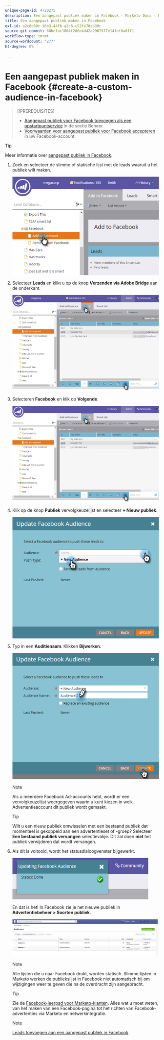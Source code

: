 ```yaml
---
unique-page-id: 4720275
description: Een aangepast publiek maken in Facebook - Marketo Docs - Productdocumentatie
title: Een aangepast publiek maken in Facebook
exl-id: a2c8d89c-16b3-44f6-a2c6-c52fe78ab39c
source-git-commit: 68befac1804f2d6e4d42a2967577e14fef8a6ff1
workflow-type: tm+mt
source-wordcount: '277'
ht-degree: 0%

---
```


# Een aangepast publiek maken in Facebook {#create-a-custom-audience-in-facebook}

>[!PREREQUISITES]
>
>* [Aangepast publiek voor Facebook toevoegen als een opstartpuntservice](/help/marketo/product-docs/demand-generation/ad-network-integrations/add-facebook-custom-audiences-as-a-launchpoint-service.md) in de sectie Beheer.
>* [Voorwaarden voor aangepast publiek voor Facebook accepteren](https://www.facebook.com/ads/manage/customaudiences/tos.php) in uw Facebook-account.
>


>[!TIP]
>
>Meer informatie over [aangepast publiek in Facebook](https://www.facebook.com/help/341425252616329).

1. Zoek en selecteer de slimme of statische lijst met de leads waaruit u het publiek wilt maken.

   ![](assets/create-a-custom-audience-in-facebook-1.png)

1. Selecteer **Leads** en klikt u op de knop **Verzenden via Adobe Bridge** aan de onderkant.

   ![](assets/create-a-custom-audience-in-facebook-2.png)

1. Selecteren **Facebook** en klik op **Volgende**.

   ![](assets/create-a-custom-audience-in-facebook-3.png)

1. Klik op de knop **Publiek** vervolgkeuzelijst en selecteer **+ Nieuw publiek**.

   ![](assets/create-a-custom-audience-in-facebook-4.png)

1. Typ in een **Auditienaam**. Klikken **Bijwerken**.

   ![](assets/create-a-custom-audience-in-facebook-5.png)

   >[!NOTE]
   >
   >Als u meerdere Facebook Ad-accounts hebt, wordt er een vervolgkeuzelijst weergegeven waarin u kunt kiezen in welk Advertentieaccount dit publiek wordt gemaakt.

   >[!TIP]
   >
   >Wilt u een nieuw publiek omwisselen met een bestaand publiek dat momenteel is gekoppeld aan een advertentieset of -groep? Selecteer **Een bestaand publiek vervangen** selectievakje. Dit zal doen **niet** het publiek verwijderen dat wordt vervangen.

1. Als dit is voltooid, wordt het statusdialoogvenster bijgewerkt.

   ![](assets/create-a-custom-audience-in-facebook-6.png)

   En dat is het! In Facebook zie je het nieuwe publiek in **Advertentiebeheer > Soorten publiek**.

   ![](assets/create-a-custom-audience-in-facebook-7.png)

   >[!NOTE]
   >
   >Alle lijsten die u naar Facebook drukt, worden statisch. Slimme lijsten in Marketo werken de publiekslijst in Facebook niet automatisch bij om wijzigingen weer te geven die na de overdracht zijn aangebracht.

   >[!TIP]
   >
   >Zie de [Facebook-leerpad voor Marketo-klanten](https://facebook.exceedlms.com/student/enrollments/create_enrollment_from_token/BF9TqSaCvM73PP4ScjhCm4fi). Alles wat u moet weten, van het maken van een Facebook-pagina tot het richten van Facebook-advertenties via Marketo en netwerkintegratie.

   >[!NOTE]
   >
   >[Leads toevoegen aan een aangepast publiek in Facebook](/help/marketo/product-docs/demand-generation/facebook/add-leads-to-a-custom-audience-in-facebook.md)
